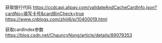 获取银行代码
https://ccdcapi.alipay.com/validateAndCacheCardInfo.json?cardNo=填写卡号&cardBinCheck=true
https://www.cnblogs.com/zhiji6/p/10400019.html

获取cardIndex参数
https://blog.csdn.net/ChauncyNong/article/details/89079353

